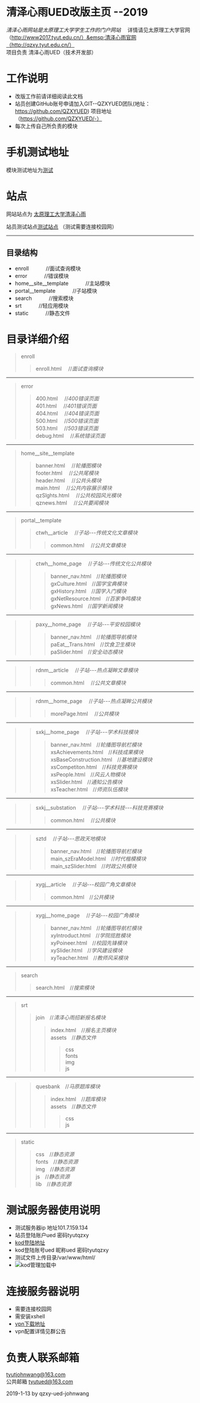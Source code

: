 # 清泽心雨UED改版主页 --2019
_清泽心雨网站是太原理工大学学生工作的门户网站_ &emsp;详情请见太原理工大学官网（http://www2017.tyut.edu.cn/）&emsp;清泽心雨官网（http://qzxy.tyut.edu.cn/）<br>
项目负责 清泽心雨UED（技术开发部）
# 工作说明
  * 改版工作前请详细阅读此文档
  * 站员创建GitHub账号申请加入GIT--QZXYUED团队(地址：https://github.com/QZXYUED) 项目地址（https://github.com/QZXYUED/-）
  * 每次上传自己所负责的模块
# 手机测试地址
  模块测试地址为[测试](http://101.7.159.134/template)
# 站点
  网站站点为 [太原理工大学清泽心雨](http://qzxy.tyut.edu.cn/portal.html)
  <br>

  站员测试站点[测试站点](http://101.7.159.134/) （测试需要连接校园网）
  ***
## 目录结构
* enroll &emsp;&emsp;&emsp;//面试查询模块
* error &emsp;&emsp;&emsp;//错误模块
* home__site__template &emsp;&emsp;&emsp;//主站模块
* portal__template &emsp;&emsp;&emsp;//子站模块
* search &emsp;&emsp;&emsp;//搜索模块
* srt &emsp;&emsp;&emsp;//轻应用模块
* static &emsp;&emsp;&emsp;//静态文件

# 目录详细介绍
> enroll
>>enroll.html &emsp;//*面试查询模块*
***
>error
>>400.html &emsp;//*400错误页面*  
>>401.html &emsp;//*401错误页面*  
>>404.html &emsp;//*404错误页面*  
>>500.html &emsp;//*500错误页面*  
>>503.html &emsp;//*503错误页面*  
>>debug.html &emsp;//*系统错误页面*
***
>home__site__template  
>>banner.html &emsp;//*轮播图模块*  
>>footer.html &emsp;//*公共尾模块*  
>>header.html &emsp;//*公共头模块*  
>>main.html &emsp;//*公共内容展示模块*  
>>qzSlghts.html &emsp;//*公共校园风光模块*  
>>qznews.html &emsp;//*公共要闻模块*
***
>portal__template  
>>ctwh__article &emsp;//*子站---传统文化文章模块*
>>>common.html &emsp;//*公共文章模块*
***
>>ctwh__home_page &emsp;//*子站---传统文化公共模块*  
>>>banner_nav.html&emsp;//*轮播图模块*   
>>>gxCulture.html&emsp;//*国学宝典模块*  
>>>gxHistory.html&emsp;//*国学入门模块*  
>>>gxNetResource.html&emsp;//*百家争鸣模块*  
>>>gxNews.html&emsp;//*国学新闻模块*
***
>>paxy__home_page &emsp;//*子站---平安校园模块*
>>>banner_nav.html&emsp;//*轮播图导航模块*  
>>>paEat__Trans.html&emsp;//*饮食卫生模块*  
>>>paSlider.html&emsp;//*安全动态模块*  
***
>>rdnm__article &emsp;//*子站---热点凝眸文章模块*
>>>common.html &emsp;//*公共文章模块*
***
>>rdnm__home_page &emsp;//*子站---热点凝眸公共模块*
>>>morePage.html &emsp;//*公共模块*
***
>>sxkj__home_page &emsp;//*子站---学术科技模块*
>>>banner_nav.html&emsp;//*轮播图导航栏模块*  
>>>xsAchievements.html&emsp;//*科技成果模块*  
>>>xsBaseConstruction.html&emsp;//*基地建设模块*  
>>>xsCompetiton.html&emsp;//*科技竞赛模块*  
>>>xsPeople.html&emsp;//*风云人物模块*  
>>>xsSlider.html&emsp;//*通知公告模块*  
>>>xsTeacher.html&emsp;//*师资队伍模块*  
***
>>sxkj__substation &emsp;//*子站---学术科技---科技竞赛模块*
>>>common.html &emsp;//*公共模块*
***
>>sztd &emsp;//*子站---思政天地模块*
>>>banner_nav.html&emsp;//*轮播图导航栏模块*  
>>>main_szEraModel.html&emsp;//*时代楷模模块*  
>>>main_szSlider.html&emsp;//*时政公共模块*  
***
>>xygj__article &emsp;//*子站---校园广角文章模块*
>>>common.html&emsp;//*公共模块*
***
>>xygj__home_page &emsp;//*子站---校园广角模块*
>>>banner_nav.html&emsp;//*轮播图导航栏模块*  
>>>xylntroduct.html&emsp;//*学院揽胜模块*  
>>>xyPoineer.html&emsp;//*校园先锋模块*  
>>>xySlider.html&emsp;//*学风建设模块*  
>>>xyTeacher.html&emsp;//*教师风采模块*  
***
>search
>>search.html&emsp;//*搜索模块*
***
>srt
>>join&emsp;//*清泽心雨招新报名模块*
>>>index.html&emsp;//*报名主页模块*  
>>>assets&emsp;//*静态文件*
>>>>css  
>>>>fonts  
>>>>img  
>>>>js  
***
>>quesbank&emsp;//*马原题库模块*
>>>index.html&emsp;//*题库模块*  
>>>assets&emsp;//*静态文件*
>>>>css  
>>>>js
***
>static
>>css&emsp;//*静态资源*  
>>fonts&emsp;//*静态资源*  
>>img&emsp;//*静态资源*  
>>js&emsp;//*静态资源*  
>>lib&emsp;//*静态资源*  
# 测试服务器使用说明
* 测试服务器ip 地址101.7.159.134
* 站员登陆账户ued 密码tyutqzxy
* [kod登陆地址](http://101.7.159.134/kodexplorer/) 
* kod登陆账号ued 昵称ued 密码tyutqzxy
* 测试文件上传目录/var/www/html/
* ![kod管理加载中](http://tyutjohn.com/kod/kod.png)

# 连接服务器说明
* 需要连接校园网
* 需安装xshell
* [vpn下载地址](https://www.forticlient.com/downloads)
* vpn配置详情见群公告

# 负责人联系邮箱 <br>
tyutjohnwang@163.com <br>
公共邮箱 tyutued@163.com <br>

2019-1-13 by qzxy-ued-johnwang
